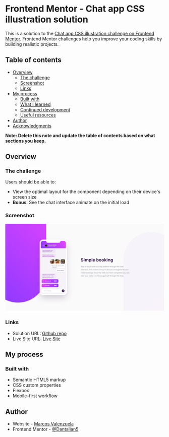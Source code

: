 # Frontend Mentor - Chat app CSS illustration solution

This is a solution to the [Chat app CSS illustration challenge on Frontend Mentor](https://www.frontendmentor.io/challenges/chat-app-css-illustration-O5auMkFqY). Frontend Mentor challenges help you improve your coding skills by building realistic projects. 

## Table of contents

- [Overview](#overview)
  - [The challenge](#the-challenge)
  - [Screenshot](#screenshot)
  - [Links](#links)
- [My process](#my-process)
  - [Built with](#built-with)
  - [What I learned](#what-i-learned)
  - [Continued development](#continued-development)
  - [Useful resources](#useful-resources)
- [Author](#author)
- [Acknowledgments](#acknowledgments)

**Note: Delete this note and update the table of contents based on what sections you keep.**

## Overview

### The challenge

Users should be able to:

- View the optimal layout for the component depending on their device's screen size
- **Bonus**: See the chat interface animate on the initial load

### Screenshot

![](./screenshot.jpg)

### Links

- Solution URL: [Github repo](https://github.com/Dantalian5/Chat-app-CSS-illustration.git)
- Live Site URL: [Live Site](https://dantalian5.github.io/Chat-app-CSS-illustration/)

## My process

### Built with

- Semantic HTML5 markup
- CSS custom properties
- Flexbox
- Mobile-first workflow

## Author

- Website - [Marcos Valenzuela](https://www.your-site.com)
- Frontend Mentor - [@Dantalian5](https://www.frontendmentor.io/profile/Dantalian5)
